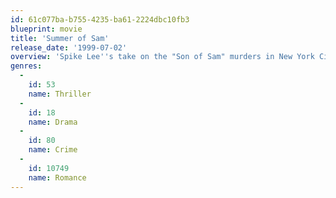 ```yaml
---
id: 61c077ba-b755-4235-ba61-2224dbc10fb3
blueprint: movie
title: 'Summer of Sam'
release_date: '1999-07-02'
overview: 'Spike Lee''s take on the "Son of Sam" murders in New York City during the summer of 1977 centering on the residents of an Italian-American South Bronx neighborhood who live in fear and distrust of one another.'
genres:
  -
    id: 53
    name: Thriller
  -
    id: 18
    name: Drama
  -
    id: 80
    name: Crime
  -
    id: 10749
    name: Romance
---
```


